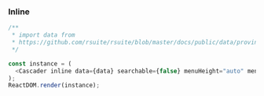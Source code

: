 ### Inline

<!--start-code-->

```js
/**
 * import data from
 * https://github.com/rsuite/rsuite/blob/master/docs/public/data/province-simplified.json
 */

const instance = (
  <Cascader inline data={data} searchable={false} menuHeight="auto" menuWidth={180} />
);
ReactDOM.render(instance);
```

<!--end-code-->
